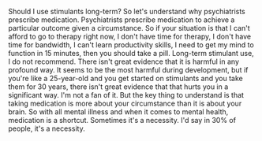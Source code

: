  Should I use stimulants long-term? So let's understand why psychiatrists prescribe medication. Psychiatrists prescribe medication to achieve a particular outcome given a circumstance. So if your situation is that I can't afford to go to therapy right now, I don't have time for therapy, I don't have time for bandwidth, I can't learn productivity skills, I need to get my mind to function in 15 minutes, then you should take a pill. Long-term stimulant use, I do not recommend. There isn't great evidence that it is harmful in any profound way. It seems to be the most harmful during development, but if you're like a 25-year-old and you get started on stimulants and you take them for 30 years, there isn't great evidence that that hurts you in a significant way. I'm not a fan of it. But the key thing to understand is that taking medication is more about your circumstance than it is about your brain. So with all mental illness and when it comes to mental health, medication is a shortcut. Sometimes it's a necessity. I'd say in 30% of people, it's a necessity.